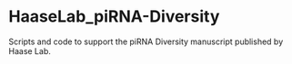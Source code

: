 # HaaseLab_piRNA-Diversity
Scripts and code to support the piRNA Diversity manuscript published by Haase Lab. 
